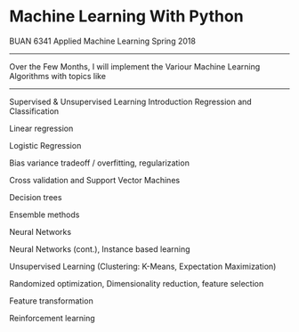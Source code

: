 # Machine Learning With Python

BUAN 6341
Applied Machine Learning 
Spring 2018

_______________________________

Over the Few Months, 
I will implement the Variour Machine Learning Algorithms with topics like

_______________________________

Supervised & Unsupervised Learning Introduction Regression and Classification

Linear regression

Logistic Regression

Bias variance tradeoff / overfitting, regularization

Cross validation and Support Vector Machines

Decision trees

Ensemble methods

Neural Networks

Neural Networks (cont.), Instance based learning

Unsupervised Learning (Clustering: K-Means, Expectation Maximization)

Randomized optimization, Dimensionality reduction, feature selection

Feature transformation

Reinforcement learning
